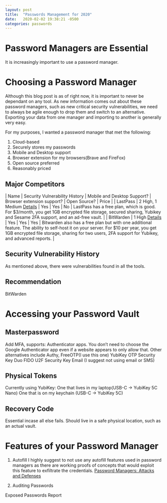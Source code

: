 ```yaml
---
layout: post
title:  "Passwords Management for 2020"
date:   2020-02-02 19:38:21 -0500
categories: passwords
---
```


# Password Managers are Essential

It is increasingly important to use a password manager.

# Choosing a Password Manager

Although this blog post is as of right now, it is important to never be dependant on any tool. As new information comes out about these password managers, such as new critical security vulnerabilities, we need to always be agile enough to drop them and switch to an alternative. Exporting your data from one manager and importing to another is generally very easy.

For my purposes, I wanted a password manager that met the following:
1. Cloud-based
2. Securely stores my passwords
2. Mobile and Desktop support
2. Browser extension for my browsers(Brave and FireFox)
3. Open source preferred
4. Reasonably priced

## Major Competitors

| Name     | Security Vulnerability History | Mobile and Desktop Support? | Browser extension support? | Open Source? | Price |
| LastPass | 2 High, 1 Medium        [Details](https://nvd.nist.gov/vuln/search/results?form_type=Basic&results_type=overview&query=lastpass&search_type=all)       | Yes                         | Yes                        | No           | LastPass has a free plan, which is good. For $3/month, you get 1GB encrypted file storage, secured sharing, Yubikey and Sesame 2FA support, and an ad-free vault.   |
| BitWarden | 1 High              [Details](https://nvd.nist.gov/vuln/search/results?form_type=Basic&results_type=overview&query=bitwarden&search_type=all)          | Yes                         | Yes                        | Yes          | Bitwarden also has a free plan but with one additional feature. The ability to self-host it on your server. For $10 per year, you get 1GB encrypted file storage, sharing for two users, 2FA support for Yubikey, and advanced reports.   |

## Security Vulnerability History

As mentioned above, there were vulnerabilities found in all the tools.






## Recommendation

BitWarden





# Accessing your Password Vault

## Masterpassword
Add MFA, supports:
Authenticator apps. You don’t need to choose the Google Authenticator app even if a website appears to only allow that. Other alternatives include Authy, FreeOTP(I use this one)
YubiKey OTP Security Key
Duo
FIDO U2F Security Key
Email (I suggest not using email or SMS)

## Physical Tokens
Currently using YubiKey:
One that lives in my laptop(USB-C -> YubiKey 5C Nano)
One that is on my keychain (USB-C -> YubiKey 5C)

## Recovery Code
Essential incase all else fails.
Should live in a safe physical location, such as an actual vault.

# Features of your Password Manager
1. Autofill
I highly suggest to not use any autofill features used in password managers as there are working proofs of concepts that would exploit this feature to exfiltrate the credentials.
[Password Managers: Attacks and Defenses](https://www.cs.columbia.edu/~suman/docs/suman_pwdmgr.pdf)

2. Auditing Passwords

Exposed Passwords Report






